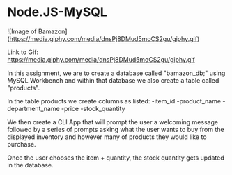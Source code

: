 # Node.JS-MySQL


![Image of Bamazon]
(https://media.giphy.com/media/dnsPj8DMud5moCS2gu/giphy.gif)

Link to Gif: https://media.giphy.com/media/dnsPj8DMud5moCS2gu/giphy.gif


In this assignment, we are to create a database called "bamazon_db;" using MySQL Workbench and within that database we also create a table called "products".

In the table products we create columns as listed:
-item_id
-product_name
-department_name
-price
-stock_quantity

We then create a CLI App that will prompt the user a welcoming message followed by a series of prompts asking what the user wants to buy from the displayed inventory and however many of products they would like to purchase. 

Once the user chooses the item + quantity, the stock quantity gets updated in the database.
